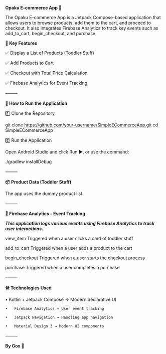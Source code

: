 **Opaku E-commerce App 🛒**

The Opaku E-commerce App is a Jetpack Compose-based application that allows users to browse products, add them to the cart, and proceed to checkout. It also integrates Firebase Analytics to track key events such as add_to_cart, begin_checkout, and purchase.

**📌 Key Features**

✅ Display a List of Products (Toddler Stuff)

✅ Add Products to Cart

✅ Checkout with Total Price Calculation

✅ Firebase Analytics for Event Tracking


⸻

**🚀 How to Run the Application**

1️⃣ Clone the Repository

git clone https://github.com/your-username/SimpleECommerceApp.git
cd SimpleECommerceApp

2️⃣ Run the Application

Open Android Studio and click Run ▶, or use the command:

./gradlew installDebug

⸻

**📦 Product Data (Toddler Stuff)**

The app uses the dummy product list.

⸻

**📲 Firebase Analytics - Event Tracking**

**_This application logs various events using Firebase Analytics to track user interactions._**

view_item Triggered when a user clicks a card of toddler stuff

add_to_cart	Triggered when a user adds a product to the cart

begin_checkout	Triggered when a user starts the checkout process

purchase	Triggered when a user completes a purchase


⸻

**🛠️ Technologies Used**	
 
  •	Kotlin + Jetpack Compose → Modern declarative UI
  
	•	Firebase Analytics → User event tracking
 
	•	Jetpack Navigation → Handling app navigation
 
	•	Material Design 3 → Modern UI components

⸻

**By Gox 🚀**
